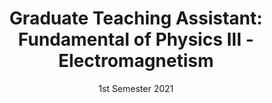 ---
title: "Graduate Teaching Assistant: Fundamental of Physics III - Electromagnetism"
collection: teaching
type: "Undergraduate course"
permalink: /teaching/F328_1S_2021
venue: "University of Campinas, Gleb Wataghin Institute of Physics"
date: 1st Semester 2021
location: "University of Campinas, Brazil"
---